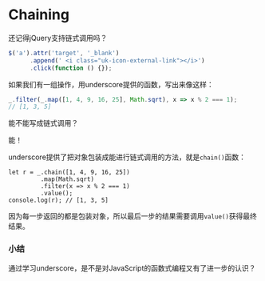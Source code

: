 # Chaining

还记得jQuery支持链式调用吗？

```javascript
$('a').attr('target', '_blank')
      .append(' <i class="uk-icon-external-link"></i>')
      .click(function () {});
```

如果我们有一组操作，用underscore提供的函数，写出来像这样：

```javascript
_.filter(_.map([1, 4, 9, 16, 25], Math.sqrt), x => x % 2 === 1);
// [1, 3, 5]
```

能不能写成链式调用？

能！

underscore提供了把对象包装成能进行链式调用的方法，就是`chain()`函数：

```x-javascript
let r = _.chain([1, 4, 9, 16, 25])
         .map(Math.sqrt)
         .filter(x => x % 2 === 1)
         .value();
console.log(r); // [1, 3, 5]
```

因为每一步返回的都是包装对象，所以最后一步的结果需要调用`value()`获得最终结果。

### 小结

通过学习underscore，是不是对JavaScript的函数式编程又有了进一步的认识？
